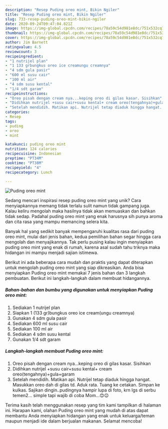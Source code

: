```yaml
---
description: "Resep Puding oreo mint, Bikin Ngiler"
title: "Resep Puding oreo mint, Bikin Ngiler"
slug: 733-resep-puding-oreo-mint-bikin-ngiler
date: 2020-09-24T09:47:04.821Z
image: https://img-global.cpcdn.com/recipes/78a59c54d981e8dc/751x532cq70/puding-oreo-mint-foto-resep-utama.jpg
thumbnail: https://img-global.cpcdn.com/recipes/78a59c54d981e8dc/751x532cq70/puding-oreo-mint-foto-resep-utama.jpg
cover: https://img-global.cpcdn.com/recipes/78a59c54d981e8dc/751x532cq70/puding-oreo-mint-foto-resep-utama.jpg
author: Jim Barnett
ratingvalue: 4.5
reviewcount: 3
recipeingredient:
- "1 nutrijel plan"
- "1 133 grbungkus oreo ice creamungu creamnya"
- "4 sdm gula pasir"
- "600 ml susu cair"
- "100 ml air"
- "4 sdm susu kental"
- "1/4 sdt garam"
recipeinstructions:
- "Oreo pisah dengan cream nya...keping oreo di gilas kasar. Sisihkan"
- "Didihkan nutrijel +susu cair+susu kental+ cream oreo(tengahnya)+gula+garam"
- "Setelah mendidih. Matikan api. Nutrijel tetap diaduk hingga hangat. Masukkan oreo dah di gilas td. Aduk rata. Tuang ke cetakan. Simpan ke kulkas. Sajikan dingin..pudingnya hampir lupa di foto, krn lgs di serbu temen2... simple tapi wajib di coba Mom...😊😉"
categories:
- Resep
tags:
- puding
- oreo
- mint

katakunci: puding oreo mint 
nutrition: 124 calories
recipecuisine: Indonesian
preptime: "PT34M"
cooktime: "PT38M"
recipeyield: "4"
recipecategory: Lunch

---
```



![Puding oreo mint](https://img-global.cpcdn.com/recipes/78a59c54d981e8dc/751x532cq70/puding-oreo-mint-foto-resep-utama.jpg)

Sedang mencari inspirasi resep puding oreo mint yang unik? Cara menyiapkannya memang tidak terlalu sulit namun tidak gampang juga. Kalau keliru mengolah maka hasilnya tidak akan memuaskan dan bahkan tidak sedap. Padahal puding oreo mint yang enak harusnya sih punya aroma dan cita rasa yang mampu memancing selera kita.



Banyak hal yang sedikit banyak mempengaruhi kualitas rasa dari puding oreo mint, mulai dari jenis bahan, kedua pemilihan bahan segar hingga cara mengolah dan menyajikannya. Tak perlu pusing kalau ingin menyiapkan puding oreo mint yang enak di rumah, karena asal sudah tahu triknya maka hidangan ini mampu menjadi sajian istimewa.


Berikut ini ada beberapa cara mudah dan praktis yang dapat diterapkan untuk mengolah puding oreo mint yang siap dikreasikan. Anda bisa menyiapkan Puding oreo mint memakai 7 jenis bahan dan 3 langkah pembuatan. Berikut ini langkah-langkah dalam membuat hidangannya.

<!--inarticleads1-->

##### Bahan-bahan dan bumbu yang digunakan untuk menyiapkan Puding oreo mint:

1. Sediakan 1 nutrijel plan
1. Siapkan 1 (133 gr)bungkus oreo ice cream(ungu creamnya)
1. Gunakan 4 sdm gula pasir
1. Sediakan 600 ml susu cair
1. Sediakan 100 ml air
1. Sediakan 4 sdm susu kental
1. Gunakan 1/4 sdt garam




<!--inarticleads2-->

##### Langkah-langkah membuat Puding oreo mint:

1. Oreo pisah dengan cream nya...keping oreo di gilas kasar. Sisihkan
1. Didihkan nutrijel +susu cair+susu kental+ cream oreo(tengahnya)+gula+garam
1. Setelah mendidih. Matikan api. Nutrijel tetap diaduk hingga hangat. Masukkan oreo dah di gilas td. Aduk rata. Tuang ke cetakan. Simpan ke kulkas. Sajikan dingin..pudingnya hampir lupa di foto, krn lgs di serbu temen2... simple tapi wajib di coba Mom...😊😉




Terima kasih telah menggunakan resep yang tim kami tampilkan di halaman ini. Harapan kami, olahan Puding oreo mint yang mudah di atas dapat membantu Anda menyiapkan hidangan yang enak untuk keluarga/teman maupun menjadi ide dalam berjualan makanan. Selamat mencoba!
